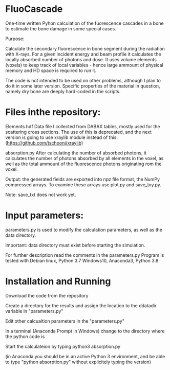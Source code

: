 # FluoCascade
One-time written Pyhon calculation of the fuorescence cascades in a bone to estimate the bone damage in some special cases.

Purpose:

Calculate the secondary fluorescence in bone segment during the radiation with X-rays. For a given incident energy and beam profile it calculates the locally absorbed number of photons and dose. It uses volume elements (voxels) to keep track of local variables - hence large ammount of physical memory and HD space is required to run it.

The code is not intended to be used on other problems, although I plan to do it in some later version. Specific properties of the material in question, namely dry bone are deeply hard-coded in the scripts. 

# Files inthe repository:

Elements.hdf
Data file I collected from DABAX tables, mostly used for the scattering cross sections. The use of this is deprecated, and the next version is going to use xraylib module instead of this. (https://github.com/tschoonj/xraylib)

absorption.py
After calculating the number of absorbed photons, it calculates the number of photons absorbed by all elements in the voxel, as well as the total ammount of the fluorescence photons originating rom the voxel. 

Output:
the generated fields are exported into npz file format, the NumPy compressed arrays. To examine these arrays use plot.py and save_txy.py.

Note: save_txt does not work yet.

# Input parameters: 
parameters.py is used to modify the calculation parameters, as well as the data directory. 

Important: data directory must exist before starting the simulation.

For further description read the comments in the parameters.py
Program is tested with 
Debian linux, Python 3.7
Windows10, Anaconda3, Python 3.8

# Installation and Running

Download the code from the repository

Create a directory for the results and assign the location to the ddatadir variable in "parameters.py"

Edit other calcualtion parameters in the "parameters.py"

In a terminal (Anaconda Prompt in Windows) change to the directory where the python code is

Start the calculateion by typing
python3 absorption.py

(in Anaconda you should be in an active Python 3 environment, and be able to type "python absorption.py" without explicitely typing the version)






